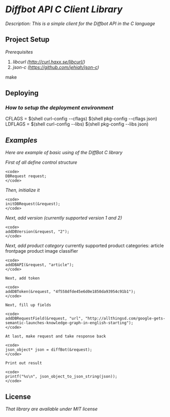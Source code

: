 # _Diffbot API C Client Library_

_Description: This is a simple client for the Diffbot API in the C language_

## Project Setup

_Prerequisites_

1. _libcurl (http://curl.haxx.se/libcurl/)_
2. _json-c (https://github.com/jehiah/json-c)_

make

## Deploying

### _How to setup the deployment environment_

CFLAGS = $(shell curl-config --cflags) $(shell pkg-config --cflags json)
LDFLAGS = $(shell curl-config --libs) $(shell pkg-config --libs json)

## _Examples_

_Here are example of basic using of the DiffBot C library_

 _First of all define control structure_

    <code>
    DBRequest request;
    </code>

  _Then, initialize it_

    <code>
    initDBRequest(&request);
    </code>

  _Next, add version (currently supported version 1 and 2)_

    <code>
    addDBVersion(&request, "2");
    </code>

  _Next, add product category_
    currently supported product categories:
    article
    frontpage
    product
    image
    classifier

    <code>
    addDBAPI(&request, "article");
    </code>

    Next, add token

    <code>
    addDBToken(&request, "4f558dfde45e6d0e1850da93954c91b1");
    </code>

    Next, fill up fields

    <code>
    addDBRequestField(&request, "url", "http://allthingsd.com/google-gets-semantic-launches-knowledge-graph-in-english-starting");
    </code>

    At last, make request and take response back

    <code>
    json_object* json = diffBot(&request);
    </code>

    Print out result

    <code>
    printf("%s\n", json_object_to_json_string(json));
    </code>


## License

_That library are available under MIT license_